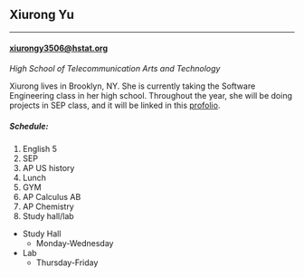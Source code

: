 ## Xiurong Yu
---
#### xiurongy3506@hstat.org  

_High School of Telecommunication Arts and Technology_  

Xiurong lives in Brooklyn, NY. She is currently taking the Software Engineering class in her high school. Throughout the year, she will be doing projects in SEP class, and it will be linked in this [profolio](https://sites.google.com/a/hstat.org/xiurongy3506sep11/).
  
##### Schedule:
1. English 5  
2. SEP
3. AP US history
4. Lunch
5. GYM      
6. AP Calculus AB
7. AP Chemistry
8. Study hall/lab
* Study Hall
    * Monday-Wednesday
* Lab
    * Thursday-Friday

